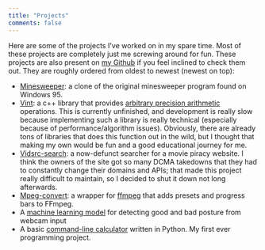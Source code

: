 ```yaml
---
title: "Projects"
comments: false
---
```


Here are some of the projects I've worked on in my spare time. Most of these projects are completely just me screwing around for fun. These projects are also present on [my Github](https://github.com/somedude72) if you feel inclined to check them out. They are roughly ordered from oldest to newest (newest on top):

 - [Minesweeper](https://github.com/somedude72/minesweeper): a clone of the original minesweeper program found on Windows 95. 
 - [Vint](https://github.com/somedude72/vint): a c++ library that provides [arbitrary precision arithmetic](https://en.wikipedia.org/wiki/Arbitrary-precision_arithmetic) operations. This is currently unfinished, and development is really slow because implementing such a library is really technical (especially because of performance/algorithm issues). Obviously, there are already tons of libraries that does this function out in the wild, but I thought that making my own would be fun and a good educational journey for me. 
 - [Vidsrc-search](https://github.com/somedude72/vidsrc-search): a now-defunct searcher for a movie piracy website. I think the owners of the site got so many DCMA takedowns that they had to constantly change their domains and APIs; that made this project really difficult to maintain, so I decided to shut it down not long afterwards. 
 - [Mpeg-convert](https://github.com/somedude72/mpeg-convert): a wrapper for [ffmpeg](https://ffmpeg.org/) that adds presets and progress bars to FFmpeg.
 - A [machine learning model](https://github.com/somedude72/posture-detection) for detecting good and bad posture from webcam input
 - A basic [command-line calculator](https://github.com/somedude72/py-calculator) written in Python. My first ever programming project. 